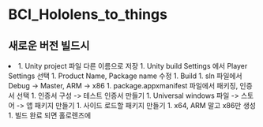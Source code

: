 # BCI_Hololens_to_things

## 새로운 버전 빌드시

<li>
  1. Unity project 파일 다른 이름으로 저장
  1. Unity build Settings 에서 Player Settings 선택
  1. Product Name, Package name 수정
  1. Build
  1. sln 파일에서 Debug -> Master, ARM -> x86
  1. package.appxmanifest 파일에서 패키징, 인증서 선택
  1. 인증서 구성 -> 테스트 인증서 만들기
  1. Universal windows 파일 -> 스토어 -> 앱 패키지 만들기
  1. 사이드 로드할 패키지 만들기
  1. x64, ARM 말고 x86만 생성
  1. 빌드 완료 되면 홀로렌즈에 
</li>

